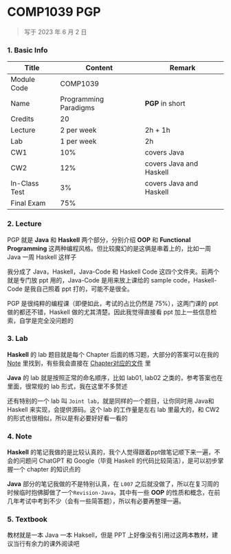 # COMP1039 PGP

>   写于 2023 年 6 月 2 日



### 1. Basic Info

| Title         | Content               | Remark                  |
| ------------- | --------------------- | ----------------------- |
| Module Code   | COMP1039              |                         |
| Name          | Programming Paradigms | **PGP** in short        |
| Credits       | 20                    |                         |
| Lecture       | 2 per week            | 2h + 1h                 |
| Lab           | 1 per week            | 2h                      |
| CW1           | 10%                   | covers Java             |
| CW2           | 12%                   | covers Java and Haskell |
| In-Class Test | 3%                    | covers Java and Haskell |
| Final Exam    | 75%                   |                         |



### 2. Lecture

PGP 就是 **Java** 和 **Haskell** 两个部分，分别介绍 **OOP** 和 **Functional Programming** 这两种编程风格。但比较魔幻的是这俩是串着上的，比如一周 Java 一周 Haskell 这样子

我分成了 Java，Haskell，Java-Code 和 Haskell Code 这四个文件夹。前两个就是专门放 ppt 用的，Java-Code 是用来放上课给的 sample code，Haskell-Code 是我自己照着 ppt 打的，可能不是很全。

PGP 是很纯粹的编程课（即便如此，考试的占比仍然是 75%），这两门课的 ppt 做的都还不错，Haskell 做的尤其清楚。因此我觉得直接看 ppt 加上一些信息检索，自学是完全没问题的



### 3. Lab

**Haskell** 的 lab 题目就是每个 Chapter 后面的练习题，大部分的答案可以在我的 [Note](./NOTE) 里找到，有些我会直接在 [Chapter对应的文件](./LEC/Haskell-Code) 里

**Java** 的 lab 就是按照正常的命名顺序，比如 lab01, lab02 之类的，参考答案也在里面，很常规的 lab 形式，我在这里不多赘述

还有特别的一个 lab 叫 `Joint lab`，就是同样的一个题目，让你同时用 Java和 Haskell 来实现，会提供源码。这个 lab 的工作量是左右 lab 里最大的，和 CW2 的形式也很相似，所以是有必要好好看一看的



### 4. Note

**Haskell** 的笔记我做的是比较认真的，我个人觉得跟着ppt做笔记顺下来一遍，不会的问题问 ChatGPT 和 Google（毕竟 Haskell 的代码比较简洁），是可以初步掌握一个 chapter 的知识点的

**Java** 部分的笔记我做的不是特别认真，在 `L007` 之后就没做了，所以在复习周的时候临时抱佛脚做了一个`Revision-Java`，其中有一些 **OOP** 的性质和概念，在前几年考试中考到不少（会有一些简答题），所以有必要再整理一遍。



### 5. Textbook

教材就是一本 Java 一本 Haksell，但是 PPT 上好像没有引用过这两本教材，建议当行有余力的课外阅读吧















